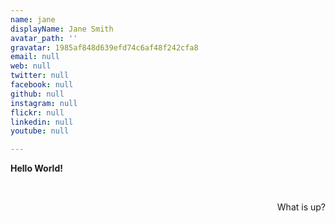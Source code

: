 ```yaml
---
name: jane
displayName: Jane Smith
avatar_path: ''
gravatar: 1985af848d639efd74c6af48f242cfa8
email: null
web: null
twitter: null
facebook: null
github: null
instagram: null
flickr: null
linkedin: null
youtube: null

---
```

<p><strong>Hello World!</strong></p>
<p>&nbsp;</p>
<p style="text-align: right;">What is up?</p>
